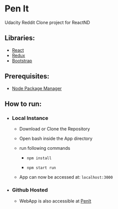 # Pen It

Udacity Reddit Clone project for ReactND

## Libraries:
  * [React](https://reactjs.org/)
  * [Redux](http://redux.js.org/)
  * [Bootstrap](http://getbootstrap.com/)

## Prerequisites:
  * [Node Package Manager](https://www.npmjs.com/)

## How to run:
  * ### Local Instance

    * Download or Clone the Repository

    * Open bash inside the App directory

    * run following commands
      * ``` npm install ```

      * ``` npm start run ```

    * App can now be accessed at: ```localhost:3000```

  * ### Github Hosted

    * WebApp is also accessible at [PenIt](https://jaikathuria.github.io/PenIt/)
